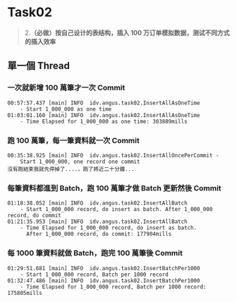 # Task02
> 2.**（必做）按自己设计的表结构，插入 100 万订单模拟数据，测试不同方式的插入效率**

## 單一個 Thread
### 一次就新增 100 萬筆才一次 Commit
```
00:57:57.437 [main] INFO  idv.angus.task02.InsertAllAsOneTime
    - Start 1_000_000 as one time
01:03:01.160 [main] INFO  idv.angus.task02.InsertAllAsOneTime
    - Time Elapsed for 1_000_000 as one time: 303889mills
```

### 跑 100 萬筆，每一筆資料就一次 Commit
```
00:35:38.925 [main] INFO  idv.angus.task02.InsertAllOncePerCommit - 
    Start 1_000_000, one record one commit
沒有跑結束我就先停掉了....，跑了將近二十分鐘...
```

### 每筆資料都進到 Batch，跑 100 萬筆才做 Batch 更新然後 Commit
```
01:18:38.052 [main] INFO  idv.angus.task02.InsertAllBatch
    - Start 1_000_000 record, do insert as batch. After 1_000_000 record, do commit
01:21:35.953 [main] INFO  idv.angus.task02.InsertAllBatch
    - Time Elapsed for 1_000_000 record, do insert as batch. 
      After 1_000_000 record, do commit: 177904mills
```

### 每 1000 筆資料就做 Batch，跑完 100 萬筆後 Commit
```
01:29:51.681 [main] INFO  idv.angus.task02.InsertBatchPer1000
    - Start 1_000_000 record, Batch per 1000 record
01:32:47.486 [main] INFO  idv.angus.task02.InsertBatchPer1000
    - Time Elapsed for 1_000_000 record, Batch per 1000 record: 175805mills
```
